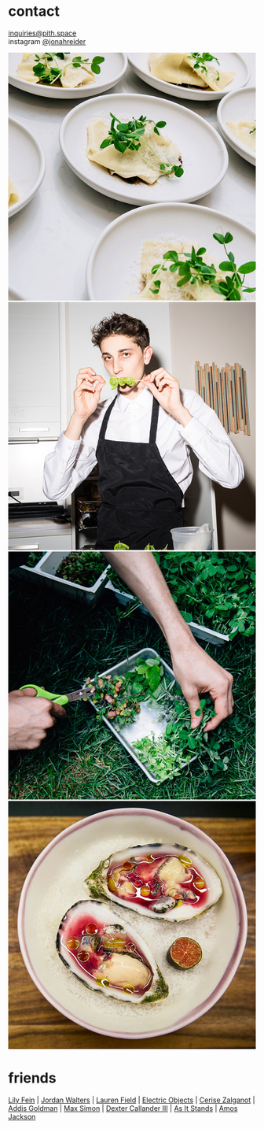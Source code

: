 # contact
[inquiries@pith.space](mailto:inquiries@pith.space)  
	instagram [@jonahreider](https://instagram.com/jonahreider)
	
![plates of pasta](media/images/pasta_plating.jpg)
![Jonah Reider posing with a skewer](media/images/jonah.jpg)
![hands harvesting greens](media/images/greenery.jpg)
![oysters](media/images/sea_food.jpg)
# friends

[Lily Fein](http://www.lilyfein.com/) \| [Jordan Walters](http://jordanwalters.com/) \| [Lauren Field](http://laurenfield.studio/) \| [Electric Objects](https://www.electricobjects.com/) \| [Cerise Zalganot](https://www.cerisezelenetz.com/) \| [Addis Goldman](https://www.addisgoldman.com/) \| [Max Simon](http://www.maxsimon.space/) \| [Dexter Callander III](http://dextercallender.com/info.html) \| [As It Stands](http://asitstands.la/) \| [Amos Jackson](https://amos.im/)
